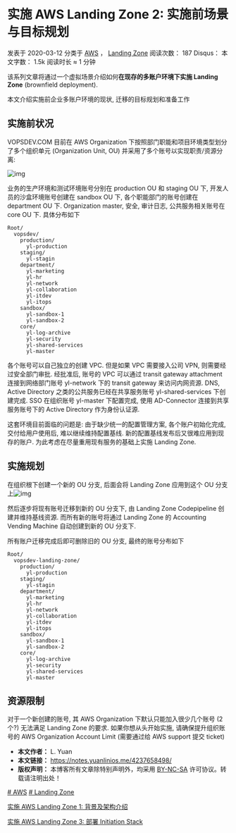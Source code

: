 # 实施 AWS Landing Zone 2: 实施前场景与目标规划

 发表于 2020-03-12 分类于 [AWS](https://notes.yuanlinios.me/categories/AWS/) ， [Landing Zone](https://notes.yuanlinios.me/categories/AWS/Landing-Zone/) 阅读次数： 187 Disqus： 本文字数： 1.5k 阅读时长 ≈ 1 分钟

该系列文章将通过一个虚拟场景介绍如何**在现存的多账户环境下实施 Landing Zone** (brownfield deployment). 

本文介绍实施前企业多账户环境的现状, 迁移的目标规划和准备工作



## 实施前状况

VOPSDEV.COM 目前在 AWS Organization 下按照部门职能和项目环境类型划分了多个组织单元 (Organization Unit, OU) 并采用了多个账号以实现职责/资源分离:

![img](https://notes.yuanlinios.me/4237658498/original-organization-structure.png)

业务的生产环境和测试环境账号分别在 production OU 和 staging OU 下, 开发人员的沙盒环境账号创建在 sandbox OU 下, 各个职能部门的账号创建在 department OU 下. Organization master, 安全, 审计日志, 公共服务相关账号在 core OU 下. 具体分布如下

```
Root/
  vopsdev/
    production/
      yl-production
    staging/
      yl-stagin
    department/
      yl-marketing
      yl-hr
      yl-network
      yl-collaboration
      yl-itdev
      yl-itops
    sandbox/
      yl-sandbox-1
      yl-sandbox-2
    core/
      yl-log-archive
      yl-security
      yl-shared-services
      yl-master
```

各个账号可以自己独立的创建 VPC. 但是如果 VPC 需要接入公司 VPN, 则需要经过安全部门审批. 经批准后, 账号的 VPC 可以通过 transit gateway attachment 连接到网络部门账号 yl-network 下的 transit gateway 来访问内网资源. DNS, Active Directory 之类的公共服务已经在共享服务账号 yl-shared-services 下创建完成. SSO 在组织账号 yl-master 下配置完成, 使用 AD-Connector 连接到共享服务账号下的 Active Directory 作为身份认证源.

这套环境目前面临的问题是: 由于缺少统一的配置管理方案, 各个账户初始化完成, 交付给用户使用后, 难以继续维持配置基线. 新的配置基线发布后又很难应用到现存的账户. 为此考虑在尽量重用现有服务的基础上实施 Landing Zone.

## 实施规划

在组织根下创建一个新的 OU 分支, 后面会将 Landing Zone 应用到这个 OU 分支上![img](https://notes.yuanlinios.me/4237658498/intermediate-organization-structure.png)

然后逐步将现有账号迁移到新的 OU 分支下, 由 Landing Zone Codepipeline 创建并维持基线资源. 而所有新的账号将通过 Landing Zone 的 Accounting Vending Machine 自动创建到新的 OU 分支下.

所有账户迁移完成后即可删除旧的 OU 分支, 最终的账号分布如下

```
Root/
  vopsdev-landing-zone/
    production/
      yl-production
    staging/
      yl-stagin
    department/
      yl-marketing
      yl-hr
      yl-network
      yl-collaboration
      yl-itdev
      yl-itops
    sandbox/
      yl-sandbox-1
      yl-sandbox-2
    core/
      yl-log-archive
      yl-security
      yl-shared-services
      yl-master
```



## 资源限制

对于一个新创建的账号, 其 AWS Organization 下默认只能加入很少几个账号 (2个?) 无法满足 Landing Zone 的要求. 如果你想从头开始实施, 请确保提升组织账号的 AWS Organization Account Limit (需要通过给 AWS support 提交 ticket)

- **本文作者：** L. Yuan
- **本文链接：** https://notes.yuanlinios.me/4237658498/
- **版权声明：** 本博客所有文章除特别声明外，均采用 [BY-NC-SA](https://creativecommons.org/licenses/by-nc-sa/4.0/deed.zh) 许可协议。转载请注明出处！

[# AWS](https://notes.yuanlinios.me/tags/AWS/) [# Landing Zone](https://notes.yuanlinios.me/tags/Landing-Zone/)

[ 实施 AWS Landing Zone 1: 背景及架构介绍](https://notes.yuanlinios.me/2804254/)

[实施 AWS Landing Zone 3: 部署 Initiation Stack ](https://notes.yuanlinios.me/2267786039/)